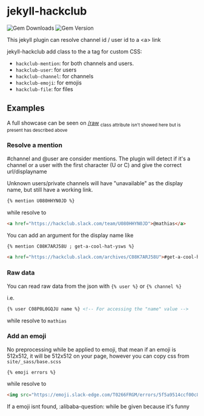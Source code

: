 # jekyll-hackclub
![Gem Downloads](https://img.shields.io/gem/dt/jekyll-hackclub?label=downloads)
![Gem Version](https://img.shields.io/gem/v/jekyll-hackclub?label=latest)

This jekyll plugin can resolve channel id / user id to a \<a> link

jekyll-hackclub add class to the a tag for custom CSS:
- `hackclub-mention`: for both channels and users.
- `hackclub-user`: for users
- `hackclub-channel`: for channels
- `hackclub-emoji`: for emojis
- `hackclub-file`: for files

## Examples
A full showcase can be seen on [/raw](https://mathiasdpx.github.io/jekyll-hackclub/raw)
<sub>class attribute isn't showed here but is present has described above</sub>

### Resolve a mention
#channel and @user are consider mentions. The plugin will detect if it's a channel or a user with the first character (U or C) and give the correct url/displayname

Unknown users/private channels will have "unavailable" as the display name, but still have a working link.

```markdown
{% mention U080HHYN0JD %}
```
while resolve to
```html
<a href="https://hackclub.slack.com/team/U080HHYN0JD">@mathias</a>
```

You can add an argument for the display name like
```markdown
{% mention C08K7ARJ58U ; get-a-cool-hat-ysws %}
```
```html
<a href="https://hackclub.slack.com/archives/C08K7ARJ58U">#get-a-cool-hat-ysws</a>
```

### Raw data
You can read raw data from the json with `{% user %}` or `{% channel %}`

i.e.
```markdown
{% user C08P0L0GQJU name %} <!-- For accessing the "name" value -->
```
while resolve to `mathias`

### Add an emoji
No preprocessing while be applied to emoji, that mean if an emoji is 512x512, it will be 512x512 on your page, however you can copy css from `site/_sass/base.scss`

```
{% emoji errors %}
```
while resolve to
```html
<img src="https://emoji.slack-edge.com/T0266FRGM/errors/5f5a9514ccf00c85.png" title=":errors:" alt=":errors:" class="hackclub-emoji">
```

If a emoji isnt found, :alibaba-question: while be given because it's funny
<img src="https://emoji.slack-edge.com/T0266FRGM/alibaba-question/c5ba32ce553206b8.png" style="height:1.25em;vertical-align:middle;">